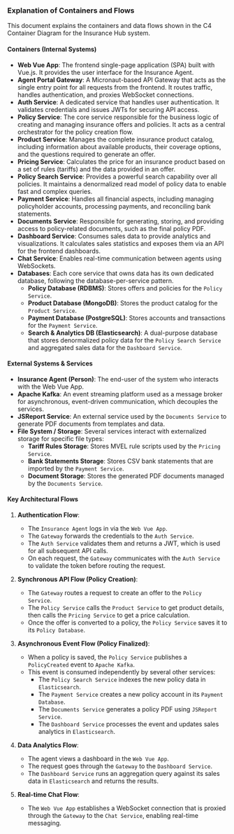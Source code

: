### Explanation of Containers and Flows

This document explains the containers and data flows shown in the C4 Container Diagram for the Insurance Hub system.

#### Containers (Internal Systems)

*   **Web Vue App**: The frontend single-page application (SPA) built with Vue.js. It provides the user interface for the Insurance Agent.
*   **Agent Portal Gateway**: A Micronaut-based API Gateway that acts as the single entry point for all requests from the frontend. It routes traffic, handles authentication, and proxies WebSocket connections.
*   **Auth Service**: A dedicated service that handles user authentication. It validates credentials and issues JWTs for securing API access.
*   **Policy Service**: The core service responsible for the business logic of creating and managing insurance offers and policies. It acts as a central orchestrator for the policy creation flow.
*   **Product Service**: Manages the complete insurance product catalog, including information about available products, their coverage options, and the questions required to generate an offer.
*   **Pricing Service**: Calculates the price for an insurance product based on a set of rules (tariffs) and the data provided in an offer.
*   **Policy Search Service**: Provides a powerful search capability over all policies. It maintains a denormalized read model of policy data to enable fast and complex queries.
*   **Payment Service**: Handles all financial aspects, including managing policyholder accounts, processing payments, and reconciling bank statements.
*   **Documents Service**: Responsible for generating, storing, and providing access to policy-related documents, such as the final policy PDF.
*   **Dashboard Service**: Consumes sales data to provide analytics and visualizations. It calculates sales statistics and exposes them via an API for the frontend dashboards.
*   **Chat Service**: Enables real-time communication between agents using WebSockets.
*   **Databases**: Each core service that owns data has its own dedicated database, following the database-per-service pattern.
    *   **Policy Database (RDBMS)**: Stores offers and policies for the `Policy Service`.
    *   **Product Database (MongoDB)**: Stores the product catalog for the `Product Service`.
    *   **Payment Database (PostgreSQL)**: Stores accounts and transactions for the `Payment Service`.
    *   **Search & Analytics DB (Elasticsearch)**: A dual-purpose database that stores denormalized policy data for the `Policy Search Service` and aggregated sales data for the `Dashboard Service`.

#### External Systems & Services

*   **Insurance Agent (Person)**: The end-user of the system who interacts with the Web Vue App.
*   **Apache Kafka**: An event streaming platform used as a message broker for asynchronous, event-driven communication, which decouples the services.
*   **JSReport Service**: An external service used by the `Documents Service` to generate PDF documents from templates and data.
*   **File System / Storage**: Several services interact with externalized storage for specific file types:
    *   **Tariff Rules Storage**: Stores MVEL rule scripts used by the `Pricing Service`.
    *   **Bank Statements Storage**: Stores CSV bank statements that are imported by the `Payment Service`.
    *   **Document Storage**: Stores the generated PDF documents managed by the `Documents Service`.

#### Key Architectural Flows

1.  **Authentication Flow**:
    *   The `Insurance Agent` logs in via the `Web Vue App`.
    *   The `Gateway` forwards the credentials to the `Auth Service`.
    *   The `Auth Service` validates them and returns a JWT, which is used for all subsequent API calls.
    *   On each request, the `Gateway` communicates with the `Auth Service` to validate the token before routing the request.

2.  **Synchronous API Flow (Policy Creation)**:
    *   The `Gateway` routes a request to create an offer to the `Policy Service`.
    *   The `Policy Service` calls the `Product Service` to get product details, then calls the `Pricing Service` to get a price calculation.
    *   Once the offer is converted to a policy, the `Policy Service` saves it to its `Policy Database`.

3.  **Asynchronous Event Flow (Policy Finalized)**:
    *   When a policy is saved, the `Policy Service` publishes a `PolicyCreated` event to `Apache Kafka`.
    *   This event is consumed independently by several other services:
        *   The `Policy Search Service` indexes the new policy data in `Elasticsearch`.
        *   The `Payment Service` creates a new policy account in its `Payment Database`.
        *   The `Documents Service` generates a policy PDF using `JSReport Service`.
        *   The `Dashboard Service` processes the event and updates sales analytics in `Elasticsearch`.

4.  **Data Analytics Flow**:
    *   The agent views a dashboard in the `Web Vue App`.
    *   The request goes through the `Gateway` to the `Dashboard Service`.
    *   The `Dashboard Service` runs an aggregation query against its sales data in `Elasticsearch` and returns the results.

5.  **Real-time Chat Flow**:
    *   The `Web Vue App` establishes a WebSocket connection that is proxied through the `Gateway` to the `Chat Service`, enabling real-time messaging.
